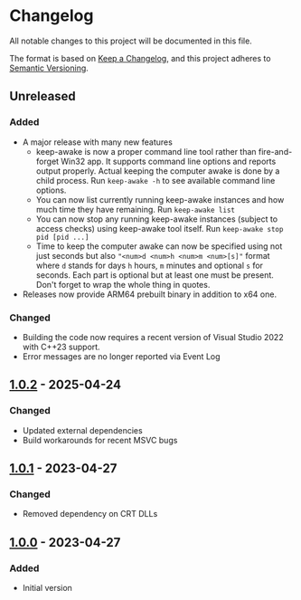 # Changelog
All notable changes to this project will be documented in this file.

The format is based on [Keep a Changelog](https://keepachangelog.com/en/1.0.0/),
and this project adheres to [Semantic Versioning](https://semver.org/spec/v2.0.0.html).

## Unreleased
### Added
- A major release with many new features
  - keep-awake is now a proper command line tool rather than fire-and-forget Win32 app. 
	It supports command line options and reports output properly. Actual keeping the
	computer awake is done by a child process. Run `keep-awake -h` to see available
	command line options.
  - You can now list currently running keep-awake instances and how much time they have
	remaining. Run `keep-awake list`
  - You can now stop any running keep-awake instances (subject to access checks) using 
	keep-awake tool itself. Run `keep-awake stop pid [pid ...]`
  - Time to keep the computer awake can now be specified using not just seconds but also
	`"<num>d <num>h <num>m <num>[s]"` format where `d` stands for days `h` hours, `m` minutes
	and optional `s` for seconds. Each part is optional but at least one must be present. 
	Don't forget to wrap the whole thing in quotes.
- Releases now provide ARM64 prebuilt binary in addition to x64 one.

### Changed
- Building the code now requires a recent version of Visual Studio 2022 with C++23 support.
- Error messages are no longer reported via Event Log

## [1.0.2] - 2025-04-24
### Changed
- Updated external dependencies
- Build workarounds for recent MSVC bugs

## [1.0.1] - 2023-04-27
### Changed
- Removed dependency on CRT DLLs

## [1.0.0] - 2023-04-27
### Added
- Initial version

[1.0.0]: https://github.com/gershnik/keep-awake/releases/v1.0.0
[1.0.1]: https://github.com/gershnik/keep-awake/releases/v1.0.1
[1.0.2]: https://github.com/gershnik/keep-awake/releases/v1.0.2
